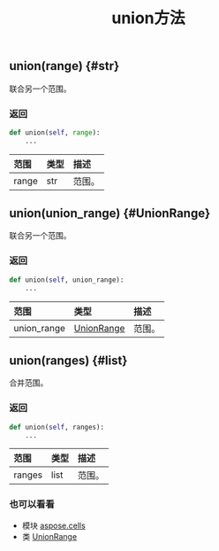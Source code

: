 ﻿---
title: union方法
second_title: Aspose.Cells for Python via .NET API 参考资料
description:
type: docs
weight: 110
url: /zh/python-net/aspose.cells/unionrange/union/
is_root: false
---
##  union(range) {#str}
联合另一个范围。


### 返回




```python
def union(self, range):
    ...
```


|范围|类型|描述|
| :- | :- | :- |
| range | str |范围。|


##  union(union_range) {#UnionRange}
联合另一个范围。


### 返回




```python
def union(self, union_range):
    ...
```


|范围|类型|描述|
| :- | :- | :- |
| union_range | [UnionRange](/cells/zh/python-net/aspose.cells/unionrange) |范围。|


##  union(ranges) {#list}
合并范围。


### 返回




```python
def union(self, ranges):
    ...
```


|范围|类型|描述|
| :- | :- | :- |
| ranges | list |范围。|



### 也可以看看
* 模块 [aspose.cells](../../)
* 类 [UnionRange](/cells/zh/python-net/aspose.cells/unionrange)
